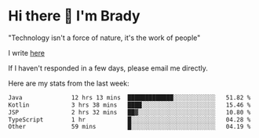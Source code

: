 # Hi there 👋 I'm Brady

"Technology isn't a force of nature, it's the work of people"

I write [here](https://github.com/hawk0120/blog)

If I haven't responded in a few days, please email me directly. 

Here are my stats from the last week:
<!--START_SECTION:waka-->

```txt
Java              12 hrs 13 mins  █████████████░░░░░░░░░░░░   51.82 %
Kotlin            3 hrs 38 mins   ████░░░░░░░░░░░░░░░░░░░░░   15.46 %
JSP               2 hrs 32 mins   ██▓░░░░░░░░░░░░░░░░░░░░░░   10.80 %
TypeScript        1 hr            █░░░░░░░░░░░░░░░░░░░░░░░░   04.28 %
Other             59 mins         █░░░░░░░░░░░░░░░░░░░░░░░░   04.19 %
```

<!--END_SECTION:waka-->


